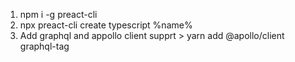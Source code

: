1. npm i -g preact-cli 
2. npx preact-cli create typescript %name%
3. Add graphql and appollo client supprt > yarn add @apollo/client graphql-tag   

  
